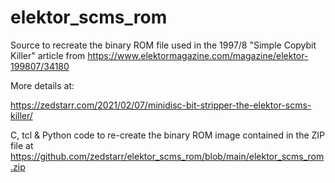 # elektor_scms_rom
Source to recreate the binary ROM file used in the 1997/8 "Simple Copybit Killer" article from https://www.elektormagazine.com/magazine/elektor-199807/34180

More details at:

https://zedstarr.com/2021/02/07/minidisc-bit-stripper-the-elektor-scms-killer/

C, tcl & Python code to re-create the binary ROM image contained in the ZIP file at https://github.com/zedstarr/elektor_scms_rom/blob/main/elektor_scms_rom.zip
